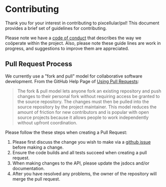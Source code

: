 # Contributing
Thank you for your interest in contributing to pixcellular/pxl! 
This document provides a brief set of guidelines for contributing.

Please note we have a [code of conduct](https://github.com/pixcellular/pxl/blob/main/CODE_OF_CONDUCT.md) that describes the way we coöperate within the project.
Also, please note these guide lines are work in progress, and suggestions to improve them are appreciated.

## Pull Request Process

We currently use a "fork and pull" model for collaborative software development.
From the GitHub Help Page of [Using Pull Requests](https://help.github.com/articles/using-pull-requests/):
> The fork & pull model lets anyone fork an existing repository and push changes to their personal fork without requiring access be granted to the source repository. The changes must then be pulled into the source repository by the project maintainer. This model reduces the amount of friction for new contributors and is popular with open source projects because it allows people to work independently without upfront coordination.

Please follow the these steps when creating a Pull Request:

1. Please first discuss the change you wish to make via a [github issue](https://github.com/pixcellular/pxl/issues) before making a change. 
2. Ensure the code builds and all tests succeed when creating a pull request.
3. When making changes to the API, please update the jsdocs and/or documentation.
4. After you have resolved any problems, the owner of the repository will merge the pull request.
